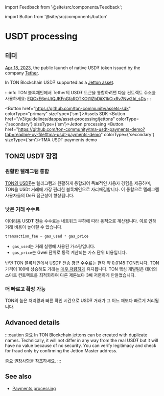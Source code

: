 import Feedback from '@site/src/components/Feedback';

import Button from '@site/src/components/button'

# USDT processing

## 테더

[Apr 18, 2023](https://t.me/toncoin/824), the public launch of native USD₮ token issued by the company <a href="https://tether.to/en/" target="_blank">Tether</a>.

In TON Blockchain USD₮ supported as a [Jetton asset](/v3/guidelines/dapps/asset-processing/jettons).

:::info
TON 블록체인에서 Tether의 USD₮ 토큰을 통합하려면 다음 컨트랙트 주소를 사용하세요:
[EQCxE6mUtQJKFnGfaROTKOt1lZbDiiX1kCixRv7Nw2Id_sDs](https://tonviewer.com/EQCxE6mUtQJKFnGfaROTKOt1lZbDiiX1kCixRv7Nw2Id_sDs?section=jetton)
:::

<Button href="https://github.com/ton-community/assets-sdk" colorType="primary" sizeType={'sm'}>Assets SDK</Button>
<Button href="/v3/guidelines/dapps/asset-processing/jettons" colorType={'secondary'} sizeType={'sm'}>Jetton processing</Button>
<Button href="https://github.com/ton-community/tma-usdt-payments-demo?tab=readme-ov-file#tma-usdt-payments-demo" colorType={'secondary'} sizeType={'sm'}>TMA USDT payments demo</Button>

## TON의 USD₮ 장점

### 원활한 텔레그램 통합

[TON의 USD₮](https://ton.org/borderless)는 텔레그램과 원활하게 통합되어 독보적인 사용자 경험을 제공하며, TON을 USDt 거래에 가장 편리한 블록체인으로 자리매김합니다. 이 통합으로 텔레그램 사용자들의 DeFi 접근성이 향상됩니다.

### 낮은 거래 수수료

이더리움 USD₮ 전송 수수료는 네트워크 부하에 따라 동적으로 계산됩니다. 이로 인해 거래 비용이 높아질 수 있습니다.

 ```cpp
 transaction_fee = gas_used * gas_price
 ```

- `gas_used`는 거래 실행에 사용된 가스량입니다.
- `gas_price`는 Gwei 단위로 동적 계산되는 가스 단위 비용입니다.

반면 TON 블록체인에서 USD₮ 전송 평균 수수료는 현재 약 0.0145 TON입니다. TON 가격이 100배 상승해도 거래는 [매우 저렴하게](/v3/documentation/smart-contracts/transaction-fees/fees#average-transaction-cost) 유지됩니다. TON 핵심 개발팀은 테더의 스마트 컨트랙트를 최적화하여 다른 제톤보다 3배 저렴하게 만들었습니다.

### 더 빠르고 확장 가능

TON의 높은 처리량과 빠른 확인 시간으로 USD₮ 거래가 그 어느 때보다 빠르게 처리됩니다.

## Advanced details

:::caution 중요
In TON Blockchain jettons can be created with duplicate names. Technically, it will not differ in any way from the real USD₮ but it will have no value because of no security. You can verify legitimacy and check for fraud only by confirming the Jetton Master address.

중요 [권장사항](/v3/guidelines/dapps/asset-processing/jettons)을 참조하세요.
:::

## See also

- [Payments processing](/v3/guidelines/dapps/asset-processing/payments-processing)

<Feedback />

